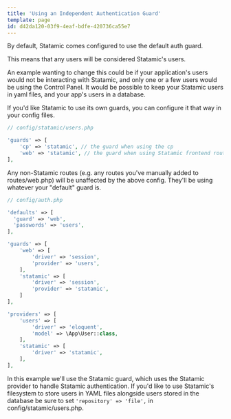 ```yaml
---
title: 'Using an Independent Authentication Guard'
template: page
id: d42da120-03f9-4eaf-bdfe-420736ca55e7
---
```

By default, Statamic comes configured to use the default auth guard.

This means that any users will be considered Statamic's users.

An example wanting to change this could be if your application's users would not be interacting with Statamic, and only one or a few users would be using the Control Panel. It would be possible to keep your Statamic users in yaml files, and your app's users in a database.

If you'd like Statamic to use its own guards, you can configure it that way in your config files.

```php
// config/statamic/users.php

'guards' => [
    'cp' => 'statamic', // the guard when using the cp
    'web' => 'statamic', // the guard when using Statamic frontend routes
],
```

Any non-Statamic routes (e.g. any routes you've manually added to routes/web.php) will be unaffected by the above config. They'll be using whatever your "default" guard is.

```php
// config/auth.php

'defaults' => [
  'guard' => 'web',
  'passwords' => 'users',
],

'guards' => [
    'web' => [
        'driver' => 'session',
        'provider' => 'users',
    ],
    'statamic' => [
        'driver' => 'session',
        'provider' => 'statamic',
    ]
],

'providers' => [
    'users' => [
        'driver' => 'eloquent',
        'model' => \App\User::class,
    ],
    'statamic' => [
        'driver' => 'statamic',
    ],
],
```
In this example we'll use the Statamic guard, which uses the Statamic provider to handle Statamic authentication. If you'd like to use Statamic's filesystem to store users in YAML files alongside users stored in the database be sure to set `'repository' => 'file',` in config/statamic/users.php.
